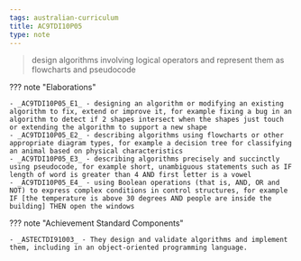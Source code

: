 ```yaml
---
tags: australian-curriculum
title: AC9TDI10P05
type: note
---
```

> design algorithms involving logical operators and represent them as flowcharts and pseudocode

??? note "Elaborations"

	- _AC9TDI10P05_E1_ - designing an algorithm or modifying an existing algorithm to fix, extend or improve it, for example fixing a bug in an algorithm to detect if 2 shapes intersect when the shapes just touch or extending the algorithm to support a new shape
	- _AC9TDI10P05_E2_ - describing algorithms using flowcharts or other appropriate diagram types, for example a decision tree for classifying an animal based on physical characteristics
	- _AC9TDI10P05_E3_ - describing algorithms precisely and succinctly using pseudocode, for example short, unambiguous statements such as IF length of word is greater than 4 AND first letter is a vowel
	- _AC9TDI10P05_E4_ - using Boolean operations (that is, AND, OR and NOT) to express complex conditions in control structures, for example IF [the temperature is above 30 degrees AND people are inside the building] THEN open the windows
??? note "Achievement Standard Components"

	- _ASTECTDI91003_ - They design and validate algorithms and implement them, including in an object-oriented programming language.